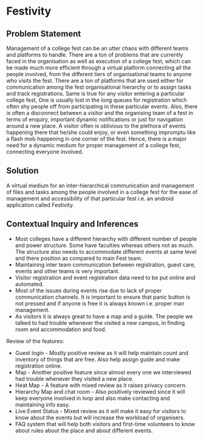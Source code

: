 # Festivity

## Problem Statement

Management of a college fest can be an utter chaos with different teams and platforms to handle. 
There are a ton of problems that are currently faced in the organisation as well as execution of a college fest, which can be made much more efficient through a virtual platform connecting all the people involved, from the different tiers of organisational teams to anyone who visits the fest. 
There are a ton of platforms that are used either for communication among the fest organisational hierarchy or to assign tasks and track registrations. 
Same is true for any visitor entering a particular college fest, One is usually lost in the long queues for registration which often shy people off from participating in these particular events. 
Also, there is often a disconnect between a visitor and the organising team of a fest in terms of enquiry, important dynamic notifications or just for navigation around a new place. A visitor often is oblivious to the plethora of events happening there that he/she could enjoy, or even something impromptu like a flash mob happening in one corner of the fest. 
Hence, there is a major need for a dynamic medium for proper management of a college fest, connecting everyone involved.

## Solution

A virtual medium for an inter-hierarchical communication and management of files and tasks among the people involved in a college fest for the ease of management and accessibility of that particular fest i.e. an android application called Festivity.

## Contextual Inquiry and Inferences

* Most colleges have a different hierarchy with different number of people and power structure. Some have faculties whereas others not as much. The structure also needs to accommodate different events at same level and there position as compared to main Fest team.
* Maintaining inter team communication between registration, guest care, events and other teams is very important.
* Visitor registration and event registration data need to be put online and automated.
* Most of the issues during events rise due to lack of proper communication channels. It is important to ensure that panic button is not pressed and if anyone is free it is always known i.e. proper man management.
* As visitors it is always great to have a map and a guide. The people we talked to had trouble whenever the visited a new campus, in finding room and accommodation and food.

Review of the features:
  * Guest login - Mostly positive review as it will help maintain count and inventory of things that are free. Also help assign guide and make registration online.
  * Map - Another positive feature since almost every one we interviewed had trouble whenever they visited a new place.
  * Heat Map - A feature with mixed review as it raises privacy concern.
  * Hierarchy Map and chat room - Also positively reviewed since it will keep everyone involved in loop and also make contacting and maintaining info easy.
  * Live Event Status - Mixed review as it will make it easy for visitors to know about the events but will increase the workload of organisers.
  * FAQ system that will help both visitors and first-time volunteers to know about rules about the place and about different events.
  

